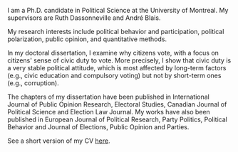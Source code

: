 <link rel="stylesheet" type="text/css" href="/css/main.css">

I am a Ph.D. candidate in Political Science at the University of Montreal. My supervisors are Ruth Dassonneville and André Blais.

My research interests include political behavior and participation, political polarization, public opinion, and quantitative methods.

In my doctoral dissertation, I examine why citizens vote, with a focus on citizens' sense of civic duty to vote. More precisely, I show that civic duty is a very stable political attitude, which is most affected by long-term factors (e.g., civic education and compulsory voting) but not by short-term ones (e.g., corruption).

The chapters of my dissertation have been published in International Journal of Public Opinion Research, Electoral Studies, Canadian Journal of Political Science and Election Law Journal. My works have also been published in European Journal of Political Research, Party Politics, Political Behavior and Journal of Elections, Public Opinion and Parties.
 
See a short version of my CV [here](ferfeitosa.github.io/here.pdf).
